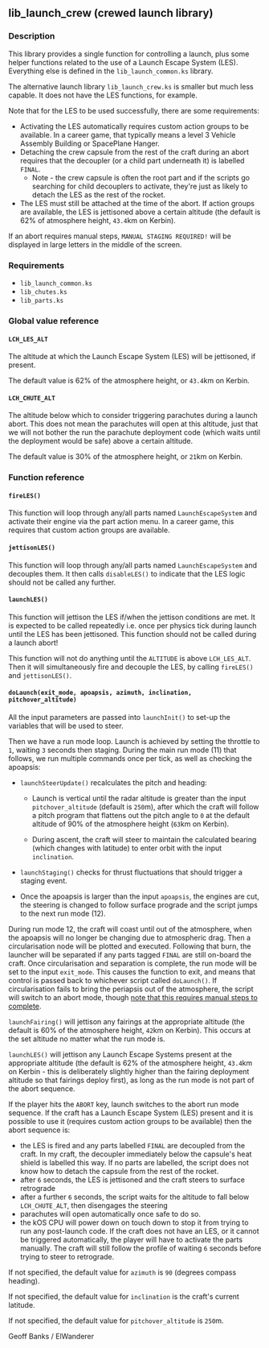 ## lib\_launch\_crew (crewed launch library)

### Description

This library provides a single function for controlling a launch, plus some helper functions related to the use of a Launch Escape System (LES). Everything else is defined in the `lib_launch_common.ks` library.

The alternative launch library `lib_launch_crew.ks` is smaller but much less capable. It does not have the LES functions, for example.

Note that for the LES to be used successfully, there are some requirements:
* Activating the LES automatically requires custom action groups to be available. In a career game, that typically means a level 3 Vehicle Assembly Building or SpacePlane Hanger.
* Detaching the crew capsule from the rest of the craft during an abort requires that the decoupler (or a child part underneath it) is labelled `FINAL`. 
  * Note - the crew capsule is often the root part and if the scripts go searching for child decouplers to activate, they're just as likely to detach the LES as the rest of the rocket.
* The LES must still be attached at the time of the abort. If action groups are available, the LES is jettisoned above a certain altitude (the default is 62% of atmosphere height, `43.4`km on Kerbin).

If an abort requires manual steps, `MANUAL STAGING REQUIRED!` will be displayed in large letters in the middle of the screen.

### Requirements

 * `lib_launch_common.ks`
 * `lib_chutes.ks`
 * `lib_parts.ks`

### Global value reference

#### `LCH_LES_ALT`

The altitude at which the Launch Escape System (LES) will be jettisoned, if present.

The default value is 62% of the atmosphere height, or `43.4`km on Kerbin.

#### `LCH_CHUTE_ALT`

The altitude below which to consider triggering parachutes during a launch abort. This does not mean the parachutes will open at this altitude, just that we will not bother the run the parachute deployment code (which waits until the deployment would be safe) above a certain altitude.

The default value is 30% of the atmosphere height, or `21`km on Kerbin.

### Function reference

#### `fireLES()`

This function will loop through any/all parts named `LaunchEscapeSystem` and activate their engine via the part action menu. In a career game, this requires that custom action groups are available.

#### `jettisonLES()`

This function will loop through any/all parts named `LaunchEscapeSystem` and decouples them. It then calls `disableLES()` to indicate that the LES logic should not be called any further.

#### `launchLES()`

This function will jettison the LES if/when the jettison conditions are met. It is expected to be called repeatedly i.e. once per physics tick during launch until the LES has been jettisoned. This function should not be called during a launch abort!

This function will not do anything until the `ALTITUDE` is above `LCH_LES_ALT`. Then it will simultaneously fire and decouple the LES, by calling `fireLES()` and `jettisonLES()`.

#### `doLaunch(exit_mode, apoapsis, azimuth, inclination, pitchover_altitude)`

All the input parameters are passed into `launchInit()` to set-up the variables that will be used to steer.

Then we have a run mode loop. Launch is achieved by setting the throttle to `1`, waiting `3` seconds then staging. During the main run mode (11) that follows, we run multiple commands once per tick, as well as checking the apoapsis:

* `launchSteerUpdate()` recalculates the pitch and heading:

  * Launch is vertical until the radar altitude is greater than the input `pitchover_altitude` (default is `250`m), after which the craft will follow a pitch program that flattens out the pitch angle to `0` at the default altitude of 90% of the atmosphere height (`63`km on Kerbin).

  * During ascent, the craft will steer to maintain the calculated bearing (which changes with latitude) to enter orbit with the input `inclination`.

* `launchStaging()` checks for thrust fluctuations that should trigger a staging event.

* Once the apoapsis is larger than the input `apoapsis`, the engines are cut, the steering is changed to follow surface prograde and the script jumps to the next run mode (12).

During run mode 12, the craft will coast until out of the atmosphere, when the apoapsis will no longer be changing due to atmospheric drag. Then a circularisation node will be plotted and executed. Following that burn, the launcher will be separated if any parts tagged `FINAL` are still on-board the craft. Once circularisation and separation is complete, the run mode will be set to the input `exit_mode`. This causes the function to exit, and means that control is passed back to whichever script called `doLaunch()`. If circularisation fails to bring the periapsis out of the atmosphere, the script will switch to an abort mode, though [note that this requires manual steps to complete](https://github.com/ElWanderer/kOS_scripts/issues/32).

`launchFairing()` will jettison any fairings at the appropriate altitude (the default is 60% of the atmosphere height, `42`km on Kerbin). This occurs at the set altitude no matter what the run mode is.

`launchLES()` will jettison any Launch Escape Systems present at the appropriate altitude (the default is 62% of the atmosphere height, `43.4`km on Kerbin - this is deliberately slightly higher than the fairing deployment altitude so that fairings deploy first), as long as the run mode is not part of the abort sequence.

If the player hits the `ABORT` key, launch switches to the abort run mode sequence. If the craft has a Launch Escape System (LES) present and it is possible to use it (requires custom action groups to be available) then the abort sequence is:
* the LES is fired and any parts labelled `FINAL` are decoupled from the craft. In my craft, the decoupler immediately below the capsule's heat shield is labelled this way. If no parts are labelled, the script does not know how to detach the capsule from the rest of the rocket.
* after `6` seconds, the LES is jettisoned and the craft steers to surface retrograde
* after a further `6` seconds, the script waits for the altitude to fall below `LCH_CHUTE_ALT`, then disengages the steering
* parachutes will open automatically once safe to do so.
* the kOS CPU will power down on touch down to stop it from trying to run any post-launch code.
If the craft does not have an LES, or it cannot be triggered automatically, the player will have to activate the parts manually. The craft will still follow the profile of waiting `6` seconds before trying to steer to retrograde.

If not specified, the default value for `azimuth` is `90` (degrees compass heading).

If not specified, the default value for `inclination` is the craft's current latitude.

If not specified, the default value for `pitchover_altitude` is `250`m.

Geoff Banks / ElWanderer
